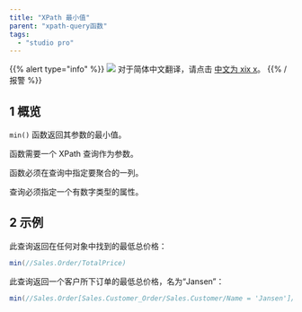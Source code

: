 ```yaml
---
title: "XPath 最小值"
parent: "xpath-query函数"
tags:
  - "studio pro"
---
```


{{% alert type="info" %}}
<img src="attachments/chinese-translation/china.png" style="display: inline-block; margin: 0" /> 对于简体中文翻译，请点击 [中文为 xix x](https://cdn.mendix.tencent-cloud.com/documentation/refguide8/xpath-min.pdf)。
{{% /报警 %}}

## 1 概览

`min()` 函数返回其参数的最小值。

函数需要一个 XPath 查询作为参数。

函数必须在查询中指定要聚合的一列。

查询必须指定一个有数字类型的属性。

## 2 示例

此查询返回在任何对象中找到的最低总价格：

```java
min(//Sales.Order/TotalPrice)
```
此查询返回一个客户所下订单的最低总价格，名为“Jansen”：

```java
min(//Sales.Order[Sales.Customer_Order/Sales.Customer/Name = 'Jansen']/TotalPrice)
```
